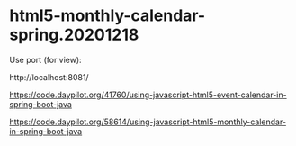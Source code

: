 # html5-monthly-calendar-spring.20201218

Use port (for view):

http://localhost:8081/

https://code.daypilot.org/41760/using-javascript-html5-event-calendar-in-spring-boot-java

https://code.daypilot.org/58614/using-javascript-html5-monthly-calendar-in-spring-boot-java
